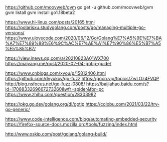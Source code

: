 https://github.com/moovweb/gvm
go get -u github.com/moovweb/gvm
gvm listall
gvm install go1.18beta2


https://www.hi-linux.com/posts/20165.html
https://polarisxu.studygolang.com/posts/go/managing-multiple-go-versions/
https://www.ulovecode.com/2020/06/12/Go/Golang%E7%A5%9E%E7%BA%A7%E7%89%88%E6%9C%AC%E7%AE%A1%E7%90%86%E5%B7%A5%E5%85%B7/


https://view.inews.qq.com/a/20210823A01WX700
https://maiyang.me/post/2020-02-04-gotip-guide/


https://www.cnblogs.com/xyou/p/15812406.html
https://github.com/dvyukov/go-fuzz
https://gocn.vip/topics/ZwLOz4FVQP
http://blog.nsfocus.net/go-fuzz-0806/
https://baijiahao.baidu.com/s?id=1708833269667273260&wfr=spider&for=pc
https://www.zhihu.com/question/28303982


https://pkg.go.dev/golang.org/dl/gotip
https://colobu.com/2021/03/22/try-go-generic/


https://www.code-intelligence.com/blog/automating-embedded-security
https://firefox-source-docs.mozilla.org/tools/fuzzing/index.html

http://www.oskip.com/post/golang/golang-build/

